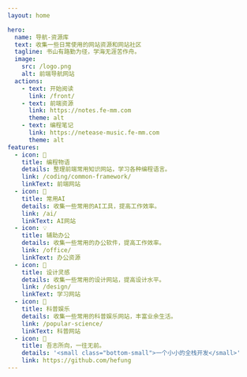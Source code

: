 ```yaml
---
layout: home

hero:
  name: 导航-资源库
  text: 收集一些日常使用的网站资源和网站社区
  tagline: 书山有路勤为径，学海无涯苦作舟。
  image:
    src: /logo.png
    alt: 前端导航网站
  actions:
    - text: 开始阅读
      link: /front/
    - text: 前端资源
      link: https://notes.fe-mm.com
      theme: alt
    - text: 编程笔记
      link: https://netease-music.fe-mm.com
      theme: alt
features:
  - icon: 📖
    title: 编程物语
    details: 整理前端常用知识网站，学习各种编程语言。
    link: /coding/common-framework/
    linkText: 前端网站
  - icon: 📘
    title: 常用AI
    details: 收集一些常用的AI工具，提高工作效率。
    link: /ai/
    linkText: AI网站
  - icon: 💡
    title: 辅助办公
    details: 收集一些常用的办公软件，提高工作效率。
    link: /office/
    linkText: 办公资源
  - icon: 🧰
    title: 设计灵感
    details: 收集一些常用的设计网站，提高设计水平。
    link: /design/
    linkText: 学习网站
  - icon: 🐞
    title: 科普娱乐
    details: 收集一些常用的科普娱乐网站，丰富业余生活。
    link: /popular-science/
    linkText: 科普网站
  - icon: 💯
    title: 吾志所向，一往无前。
    details: '<small class="bottom-small">一个小小的全栈开发</small>'
    link: https://github.com/hefung
---
```


<script setup>
import { FRIEND_DATA } from './home/friend-data';
</script>

<ClientOnly>
  <MNavLinks  v-for="{ title, items } in FRIEND_DATA" :title="title" :items="items" />
</ClientOnly>

